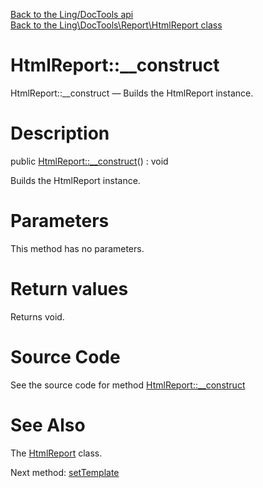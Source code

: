 [Back to the Ling/DocTools api](https://github.com/lingtalfi/DocTools/blob/master/doc/api/Ling/DocTools.md)<br>
[Back to the Ling\DocTools\Report\HtmlReport class](https://github.com/lingtalfi/DocTools/blob/master/doc/api/Ling/DocTools/Report/HtmlReport.md)


HtmlReport::__construct
================



HtmlReport::__construct — Builds the HtmlReport instance.




Description
================


public [HtmlReport::__construct](https://github.com/lingtalfi/DocTools/blob/master/doc/api/Ling/DocTools/Report/HtmlReport/__construct.md)() : void




Builds the HtmlReport instance.




Parameters
================

This method has no parameters.


Return values
================

Returns void.








Source Code
===========
See the source code for method [HtmlReport::__construct](/blob/master/Report/HtmlReport.php#L46-L51)


See Also
================

The [HtmlReport](https://github.com/lingtalfi/DocTools/blob/master/doc/api/Ling/DocTools/Report/HtmlReport.md) class.

Next method: [setTemplate](https://github.com/lingtalfi/DocTools/blob/master/doc/api/Ling/DocTools/Report/HtmlReport/setTemplate.md)<br>

